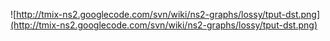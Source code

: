 ![http://tmix-ns2.googlecode.com/svn/wiki/ns2-graphs/lossy/tput-dst.png](http://tmix-ns2.googlecode.com/svn/wiki/ns2-graphs/lossy/tput-dst.png)